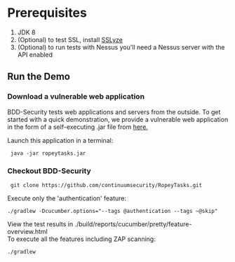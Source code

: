 # Prerequisites

1. JDK 8
1. (Optional) to test SSL, install [SSLyze](https://github.com/nabla-c0d3/sslyze)
1. (Optional) to run tests with Nessus you'll need a Nessus server with the API enabled

## Run the Demo
### Download a vulnerable web application
BDD-Security tests web applications and servers from the outside. To get started with a quick demonstration, we provide a vulnerable web application in the form of a self-executing .jar file from [here.](https://github.com/continuumsecurity/RopeyTasks/blob/master/ropeytasks.jar)

Launch this application in a terminal:

     java -jar ropeytasks.jar

### Checkout BDD-Security

     git clone https://github.com/continuumsecurity/RopeyTasks.git

Execute only the 'authentication' feature:

    ./gradlew -Dcucumber.options="--tags @authentication --tags ~@skip"

View the test results in ./build/reports/cucumber/pretty/feature-overview.html    
To execute all the features including ZAP scanning:

    ./gradlew


